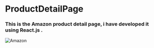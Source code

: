 # ProductDetailPage
### This is the Amazon product detail page, i have developed it using React.js .
![Amazon](https://user-images.githubusercontent.com/42185028/92374801-e06ff280-f11d-11ea-8652-0b9988fab63b.PNG)
